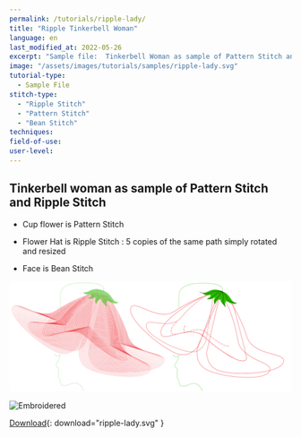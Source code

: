 ```yaml
---
permalink: /tutorials/ripple-lady/
title: "Ripple Tinkerbell Woman"
language: en
last_modified_at: 2022-05-26
excerpt: "Sample file:  Tinkerbell Woman as sample of Pattern Stitch and Ripple Stitch"
image: "/assets/images/tutorials/samples/ripple-lady.svg"
tutorial-type:
  - Sample File
stitch-type:
  - "Ripple Stitch"
  - "Pattern Stitch"
  - "Bean Stitch"
techniques:
field-of-use:
user-level:
---
```


## Tinkerbell woman as sample of Pattern Stitch and Ripple Stitch

* Cup flower is Pattern Stitch

* Flower Hat is Ripple  Stitch : 5 copies of the same path simply rotated and resized

* Face is Bean  Stitch

![SVG](/assets/images/tutorials/samples/ripple-lady.svg)

![Embroidered](/assets/images/tutorials/tutorial-preview-images/ripple-lady.jpg)

[Download](/assets/images/tutorials/samples/ripple-lady.svg){: download="ripple-lady.svg" }

